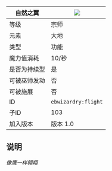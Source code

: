 | 自然之翼 |![](https://github.com/Electroblob77/Wizardry/blob/1.12.2/src/main/resources/assets/ebwizardry/textures/spells/flight.png)|
|---|---|
| 等级 | 宗师 |
| 元素 | 大地 |
| 类型 | 功能 |
| 魔力值消耗 | 10/秒 |
| 是否为持续型 | 是 |
| 可被巫师发动	 | 否 |
| 可被施展 | 否 |
| ID | `ebwizardry:flight` |
| 子ID | 103 |
| 加入版本 | 版本 1.0 |
## 说明
_像鹰一样翱翔_
